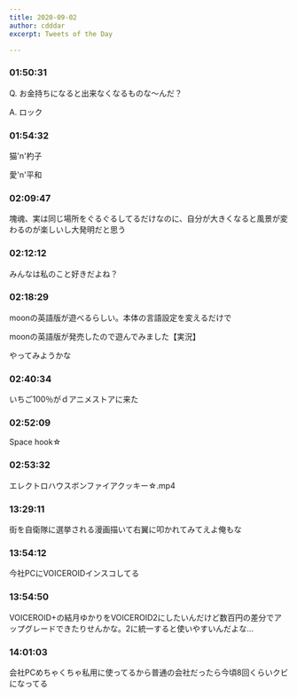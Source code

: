 ```yaml
---
title: 2020-09-02
author: cdddar
excerpt: Tweets of the Day

---
```


### 01:50:31

Q. お金持ちになると出来なくなるものな〜んだ？

A. ロック

### 01:54:32

猫'n'杓子

愛'n'平和

### 02:09:47

塊魂、実は同じ場所をぐるぐるしてるだけなのに、自分が大きくなると風景が変わるのが楽しいし大発明だと思う

### 02:12:12

みんなは私のこと好きだよね？

### 02:18:29

moonの英語版が遊べるらしい。本体の言語設定を変えるだけで

moonの英語版が発売したので遊んでみました【実況】 
<script type="application/javascript" src="https://embed.nicovideo.jp/watch/sm37433097/script?w=640&h=360"></script>

やってみようかな

### 02:40:34

いちご100％がｄアニメストアに来た

### 02:52:09

Space hook☆
<script type="application/javascript" src="https://embed.nicovideo.jp/watch/sm35847688/script?w=640&h=360"></script>

### 02:53:32

エレクトロハウスボンファイアクッキー☆.mp4
<script type="application/javascript" src="https://embed.nicovideo.jp/watch/sm21986955/script?w=640&h=360"></script>

### 13:29:11

街を自衛隊に選挙される漫画描いて右翼に叩かれてみてえよ俺もな

### 13:54:12

今社PCにVOICEROIDインスコしてる

### 13:54:50

VOICEROID+の結月ゆかりをVOICEROID2にしたいんだけど数百円の差分でアップグレードできたりせんかな。2に統一すると使いやすいんだよな…

### 14:01:03

会社PCめちゃくちゃ私用に使ってるから普通の会社だったら今頃8回くらいクビになってる
